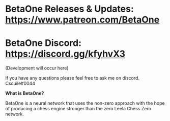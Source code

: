 
# BetaOne Releases & Updates: https://www.patreon.com/BetaOne

# BetaOne Discord: https://discord.gg/kfyhvX3
(Development will occur here)

If you have any questions please feel free to ask me on discord. Cscuile#0044

**What is BetaOne?**

BetaOne is a neural network that uses the non-zero approach with the hope of producing a chess engine stronger than the zero Leela Chess Zero network.
